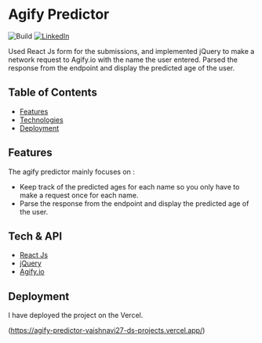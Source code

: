 # Agify Predictor


![Build](https://img.shields.io/badge/build-passing-brightgreen)
[![LinkedIn](https://img.shields.io/badge/-LinkedIn-black.svg?style=flat-square&logo=linkedin&colorB=555)](https://www.linkedin.com/in/vaishnavi-dyagala-a28a912a6/)

Used React Js form for the submissions, and implemented jQuery to make a network request to Agify.io with the name the user entered. Parsed the response from the endpoint and display the predicted age of the user.

## Table of Contents

* [Features](#features)
* [Technologies](#tech)
* [Deployment](#deployment)


## Features

The agify predictor mainly focuses on :
- Keep track of the predicted ages for each name so you only have to make a request once for each name.
- Parse the response from the endpoint and display the predicted age of the user.


## Tech & API

- [React Js]([https://flutter.dev/docs](https://react.dev/))
- [jQuery]([https://firebase.google.com/docs](https://jquery.com/))
- [Agify.io](https://agify.io/documentation#basic-usage)


## Deployment

I have deployed the project on the Vercel. 

(https://agify-predictor-vaishnavi27-ds-projects.vercel.app/)



